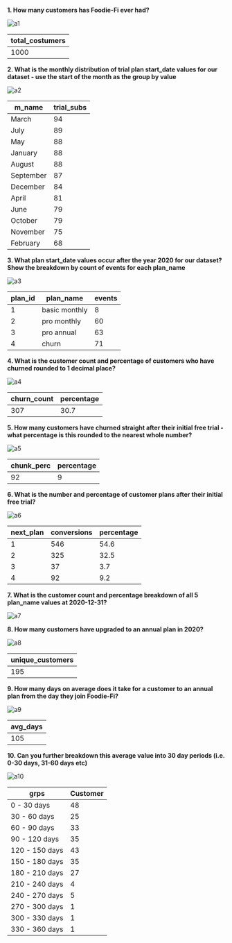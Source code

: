 **1. How many customers has Foodie-Fi ever had?**

![a1](https://user-images.githubusercontent.com/130475600/233702942-3c6827f4-5886-44f5-8132-3223db942b99.PNG)

| total_costumers |
| --------------- |
| 1000            |

**2. What is the monthly distribution of trial plan start_date values for our dataset - use the start of the month as the group by value**

![a2](https://user-images.githubusercontent.com/130475600/233704948-1add19a7-c26d-489c-83e2-b0562f228608.PNG)

| m_name    | trial_subs |
| --------- | ---------- |
| March     | 94         |
| July      | 89         |
| May       | 88         |
| January   | 88         |
| August    | 88         |
| September | 87         |
| December  | 84         |
| April     | 81         |
| June      | 79         |
| October   | 79         |
| November  | 75         |
| February  | 68         |

**3. What plan start_date values occur after the year 2020 for our dataset? Show the breakdown by count of events for each plan_name**

![a3](https://user-images.githubusercontent.com/130475600/233706241-1d7aa62f-c33a-45b2-8b16-739b1e850dbf.PNG)

| plan_id | plan_name     | events |
| ------- | ------------- | ------ |
| 1       | basic monthly | 8      |
| 2       | pro monthly   | 60     |
| 3       | pro annual    | 63     |
| 4       | churn         | 71     |

**4. What is the customer count and percentage of customers who have churned rounded to 1 decimal place?**

![a4](https://user-images.githubusercontent.com/130475600/233708753-d79ed974-115e-451c-8694-6a391f8f8362.PNG)

| churn_count | percentage |
| ----------- | ---------- |
| 307         | 30.7       |

**5. How many customers have churned straight after their initial free trial - what percentage is this rounded to the nearest whole number?**

![a5](https://user-images.githubusercontent.com/130475600/233840310-70bbfd0f-318e-4e48-a9bb-6808fd230925.PNG)

| chunk_perc | percentage |
| ---------- | ---------- |
| 92         | 9          |

**6. What is the number and percentage of customer plans after their initial free trial?**

![a6](https://user-images.githubusercontent.com/130475600/233841797-f31fe9ab-bcad-4aa8-aef6-b23d7424324b.PNG)

| next_plan | conversions | percentage |
| --------- | ----------- | ---------- |
| 1         | 546         | 54.6       |
| 2         | 325         | 32.5       |
| 3         | 37          | 3.7        |
| 4         | 92          | 9.2        |

**7. What is the customer count and percentage breakdown of all 5 plan_name values at 2020-12-31?**

![a7](https://user-images.githubusercontent.com/130475600/234033763-30586838-4497-4dac-b4ba-c7b6075007f8.PNG)

**8. How many customers have upgraded to an annual plan in 2020?**

![a8](https://user-images.githubusercontent.com/130475600/233850347-e65835d7-fc23-402f-b8d4-b7daf97c5b1d.PNG)

| unique_customers |
| ---------------- |
| 195              |

**9. How many days on average does it take for a customer to an annual plan from the day they join Foodie-Fi?** 

![a9](https://user-images.githubusercontent.com/130475600/233851036-dda9829f-6bc2-48b9-b0e3-3805f6c087ea.PNG)

| avg_days |
| -------- |
| 105      |

**10. Can you further breakdown this average value into 30 day periods (i.e. 0-30 days, 31-60 days etc)**

![a10](https://user-images.githubusercontent.com/130475600/234033443-f5f83e6c-506d-4be8-8f67-518633dcebd5.PNG)

| grps | Customer |
| -------- | -------- |
| 0 - 30 days      | 48      |
| 30 - 60 days      | 25      |
| 60 - 90 days      | 33      |
| 90 - 120 days      | 35      |
| 120 - 150 days      | 43      |
| 150 - 180 days      | 35      |
| 180 - 210 days      | 27      |
| 210 - 240 days      | 4      |
| 240 - 270 days      | 5     |
| 270 - 300 days      | 1     |
| 300 - 330 days      | 1      |
| 330 - 360 days    | 1      |
